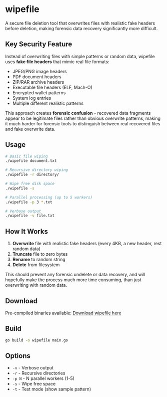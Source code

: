# wipefile

A secure file deletion tool that overwrites files with realistic fake headers before deletion, making forensic data recovery significantly more difficult.

## Key Security Feature

Instead of overwriting files with simple patterns or random data, wipefile uses **fake file headers** that mimic real file formats:

- JPEG/PNG image headers
- PDF document headers
- ZIP/RAR archive headers
- Executable file headers (ELF, Mach-O)
- Encrypted wallet patterns
- System log entries
- Multiple different realistic patterns

This approach creates **forensic confusion** - recovered data fragments appear to be legitimate files rather than obvious overwrite patterns, making it much harder for forensic tools to distinguish between real recovered files and fake overwrite data.

## Usage

```bash
# Basic file wiping
./wipefile document.txt

# Recursive directory wiping
./wipefile -r directory/

# Wipe free disk space
./wipefile -s

# Parallel processing (up to 5 workers)
./wipefile -p 3 *.txt

# Verbose output
./wipefile -v file.txt
```

## How It Works

1. **Overwrite** file with realistic fake headers (every 4KB, a new header, rest random data)
2. **Truncate** file to zero bytes
3. **Rename** to random string
4. **Delete** from filesystem

This should prevent any forensic undelete or data recovery, and will hopefully make the process much more time consuming, than just overwriting with random data.

## Download

Pre-compiled binaries available: [Download wipefile here](https://github.com/andersdotio/wipefile/releases/tag/v1.0)

## Build

```bash
go build -o wipefile main.go
```

## Options

- `-v` - Verbose output
- `-r` - Recursive directories
- `-p N` - N parallel workers (1-5)
- `-s` - Wipe free space
- `-t` - Test mode (show sample pattern)
